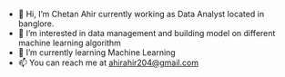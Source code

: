 - 👋 Hi, I’m Chetan Ahir currently working as Data Analyst located in banglore.
- 👀 I’m interested in data management and building model on different machine learning algorithm
- 🌱 I’m currently learning Machine Learning
- 📫 You can reach me at ahirahir204@gmail.com

<!---
chetanahir1994/chetanahir1994 is a ✨ special ✨ repository because its `README.md` (this file) appears on your GitHub profile.
You can click the Preview link to take a look at your changes.
--->
